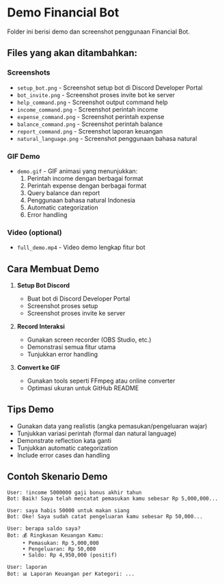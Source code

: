 # Demo Financial Bot

Folder ini berisi demo dan screenshot penggunaan Financial Bot.

## Files yang akan ditambahkan:

### Screenshots

- `setup_bot.png` - Screenshot setup bot di Discord Developer Portal
- `bot_invite.png` - Screenshot proses invite bot ke server
- `help_command.png` - Screenshot output command help
- `income_command.png` - Screenshot perintah income
- `expense_command.png` - Screenshot perintah expense
- `balance_command.png` - Screenshot perintah balance
- `report_command.png` - Screenshot laporan keuangan
- `natural_language.png` - Screenshot penggunaan bahasa natural

### GIF Demo

- `demo.gif` - GIF animasi yang menunjukkan:
  1. Perintah income dengan berbagai format
  2. Perintah expense dengan berbagai format
  3. Query balance dan report
  4. Penggunaan bahasa natural Indonesia
  5. Automatic categorization
  6. Error handling

### Video (optional)

- `full_demo.mp4` - Video demo lengkap fitur bot

## Cara Membuat Demo

1. **Setup Bot Discord**

   - Buat bot di Discord Developer Portal
   - Screenshot proses setup
   - Screenshot proses invite ke server

2. **Record Interaksi**

   - Gunakan screen recorder (OBS Studio, etc.)
   - Demonstrasi semua fitur utama
   - Tunjukkan error handling

3. **Convert ke GIF**
   - Gunakan tools seperti FFmpeg atau online converter
   - Optimasi ukuran untuk GitHub README

## Tips Demo

- Gunakan data yang realistis (angka pemasukan/pengeluaran wajar)
- Tunjukkan variasi perintah (formal dan natural language)
- Demonstrate reflection kata ganti
- Tunjukkan automatic categorization
- Include error cases dan handling

## Contoh Skenario Demo

```
User: !income 5000000 gaji bonus akhir tahun
Bot: Baik! Saya telah mencatat pemasukan kamu sebesar Rp 5,000,000...

User: saya habis 50000 untuk makan siang
Bot: Oke! Saya sudah catat pengeluaran kamu sebesar Rp 50,000...

User: berapa saldo saya?
Bot: 💰 Ringkasan Keuangan Kamu:
     • Pemasukan: Rp 5,000,000
     • Pengeluaran: Rp 50,000
     • Saldo: Rp 4,950,000 (positif)

User: laporan
Bot: 📊 Laporan Keuangan per Kategori: ...
```

